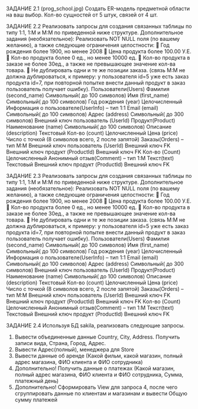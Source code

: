 ЗАДАНИЕ 2.1 (prog_school.jpg)
Создать ER-модель предметной области на ваш выбор. Кол-во сущностей от 5 штук, связей от 4 шт.

ЗАДАНИЕ 2.2
Реализовать запросы для создания связанных таблицы по типу 1:1, 1:М и М:М по
приведенной ниже структуре.
Дополнительное задания (необязательное):
Реализовать NOT NULL поля (по вашему желанию), а также следующие ограничения
целостности:
 Год рождения более 1900, но менее 2008
 Цена продукта более 100.00 У.Е.
 Кол-во продукта более 0 ед., но менее 10000 ед.
 Кол-во продукта в заказе не более 30ед., а также не превышающее значение кол-ва
товара.
 Не дублировать одни и те же позиции заказа. (связь М:М не должна дублироваться,
к примеру: у пользователя id=5 уже есть заказ продукта id=7, при повторной
попытке внести данный продукт в заказ пользователь получает ошибку).
Пользователи(Users)
Фамилия (second_name) Символьный( до 100 символов)
Имя (first_name) Символьный( до 100 символов)
Год рождения (year) Целочисленный
Информация о пользователе(UserInfo) – тип 1:1
Email (email) Символьный( до 100 символов)
Адрес (address) Символьный( до 300 символов)
Внешний ключ пользователь (UserId)
Продукт(Product)
Наименование (name) Символьный( до 100 символов)
Описание (description) Текстовый
Кол-во (count) Целочисленный
Цена (price) Число с точкой (8 символов всего, 2 после
запятой)
Заказы(Orders) – тип М:М
Внешний ключ пользователь (UserId) Внешний ключ FK
Внешний ключ продукт (ProductId) Внешний ключ FK
Кол-во (Count) Целочисленный
Анонимный отзыв(Comment) – тип 1:М
Текст(text) Текстовый
Внешний ключ продукт (ProductId) Внешний ключ FK

ЗАДАНИЕ 2.3
Реализовать запросы для создания связанных таблицы по типу 1:1, 1:М и М:М по
приведенной ниже структуре.
Дополнительное задания (необязательное):
Реализовать NOT NULL поля (по вашему желанию), а также следующие ограничения
целостности:
 Год рождения более 1900, но менее 2008
 Цена продукта более 100.00 У.Е.
 Кол-во продукта более 0 ед., но менее 10000 ед.
 Кол-во продукта в заказе не более 30ед., а также не превышающее значение кол-ва
товара.
 Не дублировать одни и те же позиции заказа. (связь М:М не должна дублироваться,
к примеру: у пользователя id=5 уже есть заказ продукта id=7, при повторной
попытке внести данный продукт в заказ пользователь получает ошибку).
Пользователи(Users)
Фамилия (second_name) Символьный( до 100 символов)
Имя (first_name) Символьный( до 100 символов)
Год рождения (year) Целочисленный
Информация о пользователе(UserInfo) – тип 1:1
Email (email) Символьный( до 100 символов)
Адрес (address) Символьный( до 300 символов)
Внешний ключ пользователь (UserId)
Продукт(Product)
Наименование (name) Символьный( до 100 символов)
Описание (description) Текстовый
Кол-во (count) Целочисленный
Цена (price) Число с точкой (8 символов всего, 2 после
запятой)
Заказы(Orders) – тип М:М
Внешний ключ пользователь (UserId) Внешний ключ FK
Внешний ключ продукт (ProductId) Внешний ключ FK
Кол-во (Count) Целочисленный
Анонимный отзыв(Comment) – тип 1:М
Текст(text) Текстовый
Внешний ключ продукт (ProductId) Внешний ключ FK

ЗАДАНИЕ 2.4
Используя БД sakila, реализовать следующие запросы.

1. Вывести объединенные данные Country, City, Address. Получить записи вида, Страна, Город, Адрес.
2. Вывести Адрес(полный), менеджера для Store
3. Вывести данные об аренде (Какой фильм, какой магазин, полный адрес магазина, ФИО клиента и ФИО сотрудника)
4. Дополнительно! Получить данные о платежах (Какой магазин, полный адрес магазина, ФИО клиента и ФИО сотрудника, Сумма, платежный день)
5. Дополнительно! Сформировать View для запроса 4, после чего сгруппировать данные по клиентам и магазинам и вывести Общую сумму платежей